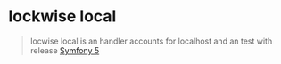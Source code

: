 # lockwise local

> locwise local is an handler accounts for localhost and an test with release [Symfony 5](https://symfony.com)